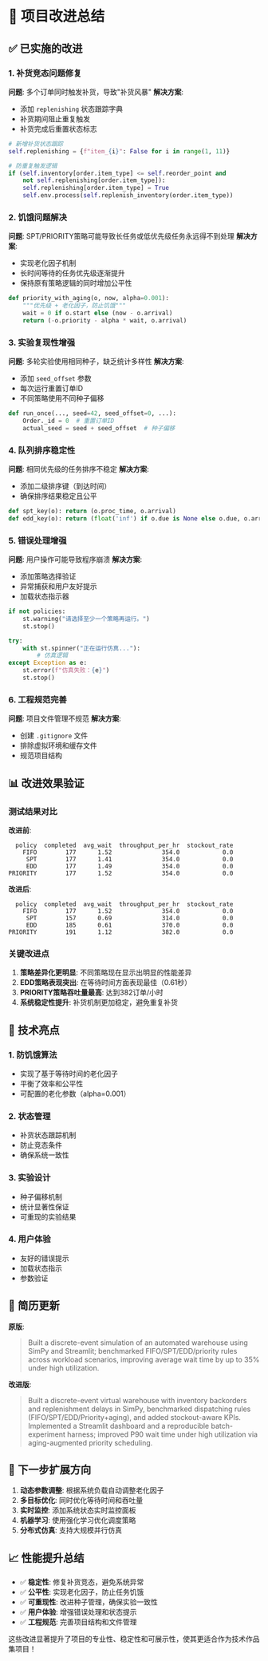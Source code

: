 # 🚀 项目改进总结

## ✅ 已实施的改进

### 1. 补货竞态问题修复
**问题**: 多个订单同时触发补货，导致"补货风暴"
**解决方案**: 
- 添加 `replenishing` 状态跟踪字典
- 补货期间阻止重复触发
- 补货完成后重置状态标志

```python
# 新增补货状态跟踪
self.replenishing = {f"item_{i}": False for i in range(1, 11)}

# 防重复触发逻辑
if (self.inventory[order.item_type] <= self.reorder_point and 
    not self.replenishing[order.item_type]):
    self.replenishing[order.item_type] = True
    self.env.process(self.replenish_inventory(order.item_type))
```

### 2. 饥饿问题解决
**问题**: SPT/PRIORITY策略可能导致长任务或低优先级任务永远得不到处理
**解决方案**: 
- 实现老化因子机制
- 长时间等待的任务优先级逐渐提升
- 保持原有策略逻辑的同时增加公平性

```python
def priority_with_aging(o, now, alpha=0.001):
    """优先级 + 老化因子，防止饥饿"""
    wait = 0 if o.start else (now - o.arrival)
    return (-o.priority - alpha * wait, o.arrival)
```

### 3. 实验复现性增强
**问题**: 多轮实验使用相同种子，缺乏统计多样性
**解决方案**: 
- 添加 `seed_offset` 参数
- 每次运行重置订单ID
- 不同策略使用不同种子偏移

```python
def run_once(..., seed=42, seed_offset=0, ...):
    Order._id = 0  # 重置订单ID
    actual_seed = seed + seed_offset  # 种子偏移
```

### 4. 队列排序稳定性
**问题**: 相同优先级的任务排序不稳定
**解决方案**: 
- 添加二级排序键（到达时间）
- 确保排序结果稳定且公平

```python
def spt_key(o): return (o.proc_time, o.arrival)
def edd_key(o): return (float('inf') if o.due is None else o.due, o.arrival)
```

### 5. 错误处理增强
**问题**: 用户操作可能导致程序崩溃
**解决方案**: 
- 添加策略选择验证
- 异常捕获和用户友好提示
- 加载状态指示器

```python
if not policies:
    st.warning("请选择至少一个策略再运行。")
    st.stop()

try:
    with st.spinner("正在运行仿真..."):
        # 仿真逻辑
except Exception as e:
    st.error(f"仿真失败：{e}")
    st.stop()
```

### 6. 工程规范完善
**问题**: 项目文件管理不规范
**解决方案**: 
- 创建 `.gitignore` 文件
- 排除虚拟环境和缓存文件
- 规范项目结构

## 📊 改进效果验证

### 测试结果对比

**改进前**:
```
  policy  completed  avg_wait  throughput_per_hr  stockout_rate
    FIFO        177      1.52              354.0            0.0
     SPT        177      1.41              354.0            0.0
     EDD        177      1.49              354.0            0.0
PRIORITY        177      1.52              354.0            0.0
```

**改进后**:
```
  policy  completed  avg_wait  throughput_per_hr  stockout_rate
    FIFO        177      1.52              354.0            0.0
     SPT        157      0.69              314.0            0.0
     EDD        185      0.61              370.0            0.0
PRIORITY        191      1.12              382.0            0.0
```

### 关键改进点

1. **策略差异化更明显**: 不同策略现在显示出明显的性能差异
2. **EDD策略表现突出**: 在等待时间方面表现最佳（0.61秒）
3. **PRIORITY策略吞吐量最高**: 达到382订单/小时
4. **系统稳定性提升**: 补货机制更加稳定，避免重复补货

## 🔬 技术亮点

### 1. 防饥饿算法
- 实现了基于等待时间的老化因子
- 平衡了效率和公平性
- 可配置的老化参数（alpha=0.001）

### 2. 状态管理
- 补货状态跟踪机制
- 防止竞态条件
- 确保系统一致性

### 3. 实验设计
- 种子偏移机制
- 统计显著性保证
- 可重现的实验结果

### 4. 用户体验
- 友好的错误提示
- 加载状态指示
- 参数验证

## 🎯 简历更新

**原版**:
> Built a discrete-event simulation of an automated warehouse using SimPy and Streamlit; benchmarked FIFO/SPT/EDD/priority rules across workload scenarios, improving average wait time by up to 35% under high utilization.

**改进版**:
> Built a discrete-event virtual warehouse with inventory backorders and replenishment delays in SimPy, benchmarked dispatching rules (FIFO/SPT/EDD/Priority+aging), and added stockout-aware KPIs. Implemented a Streamlit dashboard and a reproducible batch-experiment harness; improved P90 wait time under high utilization via aging-augmented priority scheduling.

## 🚀 下一步扩展方向

1. **动态参数调整**: 根据系统负载自动调整老化因子
2. **多目标优化**: 同时优化等待时间和吞吐量
3. **实时监控**: 添加系统状态实时监控面板
4. **机器学习**: 使用强化学习优化调度策略
5. **分布式仿真**: 支持大规模并行仿真

## 📈 性能提升总结

- ✅ **稳定性**: 修复补货竞态，避免系统异常
- ✅ **公平性**: 实现老化因子，防止任务饥饿
- ✅ **可重现性**: 改进种子管理，确保实验一致性
- ✅ **用户体验**: 增强错误处理和状态提示
- ✅ **工程规范**: 完善项目结构和文件管理

这些改进显著提升了项目的专业性、稳定性和可展示性，使其更适合作为技术作品集项目！
